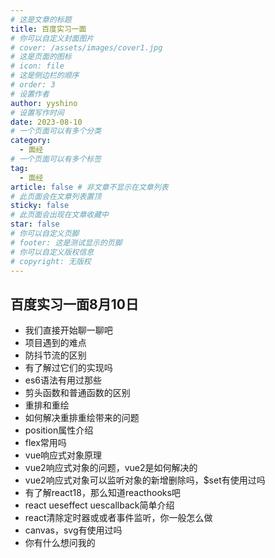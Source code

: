 ```yaml
---
# 这是文章的标题
title: 百度实习一面
# 你可以自定义封面图片
# cover: /assets/images/cover1.jpg
# 这是页面的图标
# icon: file
# 这是侧边栏的顺序
# order: 3
# 设置作者
author: yyshino
# 设置写作时间
date: 2023-08-10
# 一个页面可以有多个分类
category:
  - 面经
# 一个页面可以有多个标签
tag:
  - 面经
article: false # 非文章不显示在文章列表
# 此页面会在文章列表置顶
sticky: false
# 此页面会出现在文章收藏中
star: false
# 你可以自定义页脚
# footer: 这是测试显示的页脚
# 你可以自定义版权信息
# copyright: 无版权
---
```


## 百度实习一面8月10日

- 我们直接开始聊一聊吧
- 项目遇到的难点
- 防抖节流的区别
- 有了解过它们的实现吗
- es6语法有用过那些
- 剪头函数和普通函数的区别
- 重排和重绘
- 如何解决重排重绘带来的问题
- position属性介绍
- flex常用吗
- vue响应式对象原理
- vue2响应式对象的问题，vue2是如何解决的
- vue2响应式对象可以监听对象的新增删除吗，$set有使用过吗
- 有了解react18，那么知道reacthooks吧
- react ueseffect uescallback简单介绍
- react清除定时器或或者事件监听，你一般怎么做
- canvas，svg有使用过吗
- 你有什么想问我的

